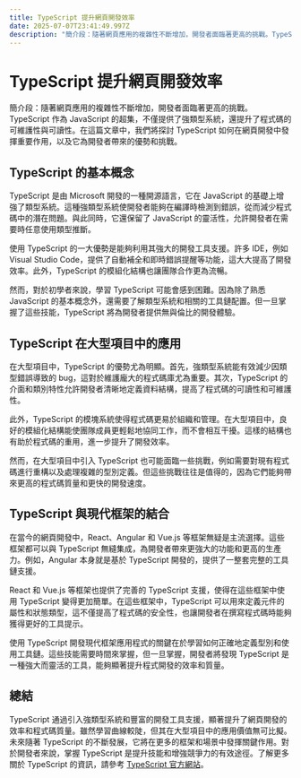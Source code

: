 ```yaml
---
title: TypeScript 提升網頁開發效率
date: 2025-07-07T23:41:49.997Z
description: "簡介段：隨著網頁應用的複雜性不斷增加，開發者面臨著更高的挑戰。TypeScript 作為 JavaScript 的超集，不僅提供了強類型系統，還提升了程式碼的可維護性與可讀性。在這篇文章中，我們將探討 TypeScript 如何在網頁開發中發揮重要作用，以及它為開發者帶來的優勢和挑戰。"
---
```


# TypeScript 提升網頁開發效率

簡介段：隨著網頁應用的複雜性不斷增加，開發者面臨著更高的挑戰。TypeScript 作為 JavaScript 的超集，不僅提供了強類型系統，還提升了程式碼的可維護性與可讀性。在這篇文章中，我們將探討 TypeScript 如何在網頁開發中發揮重要作用，以及它為開發者帶來的優勢和挑戰。

## TypeScript 的基本概念

TypeScript 是由 Microsoft 開發的一種開源語言，它在 JavaScript 的基礎上增強了類型系統。這種強類型系統使開發者能夠在編譯時檢測到錯誤，從而減少程式碼中的潛在問題。與此同時，它還保留了 JavaScript 的靈活性，允許開發者在需要時任意使用類型推斷。

使用 TypeScript 的一大優勢是能夠利用其強大的開發工具支援。許多 IDE，例如 Visual Studio Code，提供了自動補全和即時錯誤提醒等功能，這大大提高了開發效率。此外，TypeScript 的模組化結構也讓團隊合作更為流暢。

然而，對於初學者來說，學習 TypeScript 可能會感到困難。因為除了熟悉 JavaScript 的基本概念外，還需要了解類型系統和相關的工具鏈配置。但一旦掌握了這些技能，TypeScript 將為開發者提供無與倫比的開發體驗。

## TypeScript 在大型項目中的應用

在大型項目中，TypeScript 的優勢尤為明顯。首先，強類型系統能有效減少因類型錯誤導致的 bug，這對於維護龐大的程式碼庫尤為重要。其次，TypeScript 的介面和類別特性允許開發者清晰地定義資料結構，提高了程式碼的可讀性和可維護性。

此外，TypeScript 的模塊系統使得程式碼更易於組織和管理。在大型項目中，良好的模組化結構能使團隊成員更輕鬆地協同工作，而不會相互干擾。這樣的結構也有助於程式碼的重用，進一步提升了開發效率。

然而，在大型項目中引入 TypeScript 也可能面臨一些挑戰，例如需要對現有程式碼進行重構以及處理複雜的型別定義。但這些挑戰往往是值得的，因為它們能夠帶來更高的程式碼質量和更快的開發速度。

## TypeScript 與現代框架的結合

在當今的網頁開發中，React、Angular 和 Vue.js 等框架無疑是主流選擇。這些框架都可以與 TypeScript 無縫集成，為開發者帶來更強大的功能和更高的生產力。例如，Angular 本身就是基於 TypeScript 開發的，提供了一整套完整的工具鏈支援。

React 和 Vue.js 等框架也提供了完善的 TypeScript 支援，使得在這些框架中使用 TypeScript 變得更加簡單。在這些框架中，TypeScript 可以用來定義元件的屬性和狀態類型，這不僅提高了程式碼的安全性，也讓開發者在撰寫程式碼時能夠獲得更好的工具提示。

使用 TypeScript 開發現代框架應用程式的關鍵在於學習如何正確地定義型別和使用工具鏈。這些技能需要時間來掌握，但一旦掌握，開發者將發現 TypeScript 是一種強大而靈活的工具，能夠顯著提升程式開發的效率和質量。

## 總結

TypeScript 通過引入強類型系統和豐富的開發工具支援，顯著提升了網頁開發的效率和程式碼質量。雖然學習曲線較陡，但其在大型項目中的應用價值無可比擬。未來隨著 TypeScript 的不斷發展，它將在更多的框架和場景中發揮關鍵作用。對於開發者來說，掌握 TypeScript 是提升技能和增強競爭力的有效途徑。了解更多關於 TypeScript 的資訊，請參考 [TypeScript 官方網站](https://www.typescriptlang.org/)。